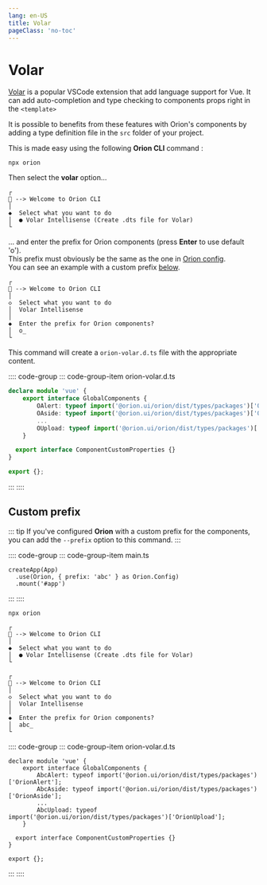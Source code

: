 ```yaml
---
lang: en-US
title: Volar
pageClass: 'no-toc'
---
```


# Volar

[Volar](https://marketplace.visualstudio.com/items?itemName=Vue.volar) is a popular VSCode extension that add language support for Vue.
It can add auto-completion and type checking to components props right in the `<template>`

It is possible to benefits from these features with Orion's components by adding a type definition file in the `src` folder of your project.

This is made easy using the following **Orion CLI** command :

``` sh:no-line-numbers
npx orion
```

Then select the **volar** option...

``` :no-line-numbers{2}
┌  
🥨 --> Welcome to Orion CLI
│
◆  Select what you want to do
│  ● Volar Intellisense (Create .dts file for Volar)
└
```

... and enter the prefix for Orion components (press **Enter** to use default 'o').\
This prefix must obviously be the same as the one in [Orion config](quick-start.md#configuration-options).\
You can see an example with a custom prefix [below](#custom-prefix).

``` :no-line-numbers{2}
┌
🥨 --> Welcome to Orion CLI
│
◇  Select what you want to do
│  Volar Intellisense
│
◆  Enter the prefix for Orion components?
│  o_
└
```

This command will create a `orion-volar.d.ts` file with the appropriate content.

:::: code-group
::: code-group-item orion-volar.d.ts
``` ts
declare module 'vue' {
	export interface GlobalComponents {
		OAlert: typeof import('@orion.ui/orion/dist/types/packages')['OrionAlert'];
		OAside: typeof import('@orion.ui/orion/dist/types/packages')['OrionAside'];
		...
		OUpload: typeof import('@orion.ui/orion/dist/types/packages')['OrionUpload'];
	}

  export interface ComponentCustomProperties {}
}

export {};
```
:::
::::

## Custom prefix

::: tip
If you've configured **Orion** with a custom prefix for the components, you can add the `--prefix` option to this command.
:::

:::: code-group
::: code-group-item main.ts
```ts{2}
createApp(App)
  .use(Orion, { prefix: 'abc' } as Orion.Config)
  .mount('#app')
```
:::
::::

``` sh:no-line-numbers
npx orion
```

``` :no-line-numbers{2}
┌  
🥨 --> Welcome to Orion CLI
│
◆  Select what you want to do
│  ● Volar Intellisense (Create .dts file for Volar)
└
```

``` :no-line-numbers{2}
┌
🥨 --> Welcome to Orion CLI
│
◇  Select what you want to do
│  Volar Intellisense
│
◆  Enter the prefix for Orion components?
│  abc_
└
```

:::: code-group
::: code-group-item orion-volar.d.ts
``` ts{3,4,6}
declare module 'vue' {
	export interface GlobalComponents {
		AbcAlert: typeof import('@orion.ui/orion/dist/types/packages')['OrionAlert'];
		AbcAside: typeof import('@orion.ui/orion/dist/types/packages')['OrionAside'];
		...
		AbcUpload: typeof import('@orion.ui/orion/dist/types/packages')['OrionUpload'];
	}

  export interface ComponentCustomProperties {}
}

export {};
```
:::
::::
